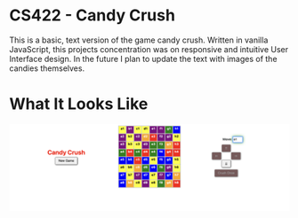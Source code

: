# CS422 - Candy Crush
This is a basic, text version of the game candy crush. Written in vanilla JavaScript, this projects concentration was on responsive and intuitive User Interface design. In the future I plan to update the text with images of the candies themselves.

# What It Looks Like
![Image](https://github.com/AusLuke/CS422_candy_crush/blob/main/graphics/candy_crush_LA.png "gameplay")
